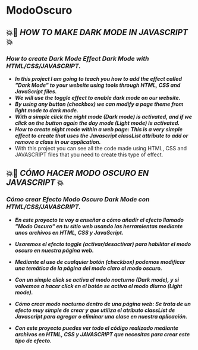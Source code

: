 # ModoOscuro

## 💥🚀 **_HOW TO MAKE DARK MODE IN JAVASCRIPT_** 💥

### **_How to create Dark Mode Effect Dark Mode with HTML/CSS/JAVASCRIPT._**

- **_In this project I am going to teach you how to add the effect called "Dark Mode" to your website using tools through HTML, CSS and JavaScript files._**
- **_We will use the toggle effect to enable dark mode on our website._**
- **_By using any button (checkbox) we can modify a page theme from light mode to dark mode._**
- **_With a simple click the night mode (Dark mode) is activated, and if we click on the button again the day mode (Light mode) is activated._**
- **_How to create night mode within a web page: This is a very simple effect to create that uses the Javascript classList attribute to add or remove a class in our application._**
- With this project you can see all the code made using HTML, CSS and JAVASCRIPT files that you need to create this type of effect.

## 💥🚀 **_CÓMO HACER MODO OSCURO EN JAVASCRIPT_** 💥 

### **_Cómo crear Efecto Modo Oscuro Dark Mode con HTML/CSS/JAVASCRIPT._**

- **_En este proyecto te voy a enseñar a cómo añadir el efecto llamado "Modo Oscuro" en tu sitio web usando las herramientas mediante unos archivos en HTML, CSS y JavaScript._**
- **_Usaremos el efecto toggle (activar/desactivar) para habilitar el modo oscuro en nuestra página web._**

- **_Mediante el uso de cualquier botón (checkbox) podemos modificar una temática de la página del modo claro al modo oscuro._**
- **_Con un simple click se activa el modo nocturno (Dark mode), y si volvemos a hacer click en el botón se activa el modo diurno (Light mode)._**

- **_Cómo crear modo nocturno dentro de una página web: Se trata de un efecto muy simple de crear y que utiliza el atributo classList de Javascript para agregar o eliminar una clase en nuestra aplicación._**
- **_Con este proyecto puedes ver todo el código realizado mediante archivos en HTML, CSS y JAVASCRIPT que necesitas para crear este tipo de efecto._**
